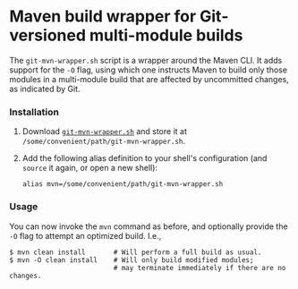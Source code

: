 # Maven build wrapper for Git-versioned multi-module builds

The `git-mvn-wrapper.sh` script is a wrapper around the Maven CLI. It adds
support for the `-O` flag, using which one instructs Maven to build only those
modules in a multi-module build that are affected by uncommitted changes, as
indicated by Git.

### Installation

1. Download [`git-mvn-wrapper.sh`](git-mvn-wrapper.sh) and store it at
   `/some/convenient/path/git-mvn-wrapper.sh`.
2. Add the following alias definition to your shell's configuration (and
   `source` it again, or open a new shell):

    ```
    alias mvn=/some/convenient/path/git-mvn-wrapper.sh
    ```
    
### Usage

You can now invoke the `mvn` command as before, and optionally provide the `-O`
flag to attempt an optimized build. I.e.,

```
$ mvn clean install       # Will perform a full build as usual.
$ mvn -O clean install    # Will only build modified modules;
                          # may terminate immediately if there are no changes.
```
